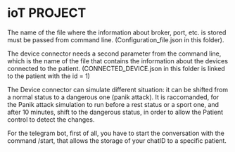 # ioT PROJECT
The name of the file where the information about broker, port, etc. is stored must be passed from command line. 
(Configuration_file.json in this folder).

The device connector needs a second parameter from the command line,
which is the name of the file that contains the information about the devices connected to the patient. 
(CONNECTED_DEVICE.json in this folder is linked to the patient with the id = 1)

The Device connector can simulate different situation: it can be shifted from a normal status to a dangerous one (panik attack).
It is raccomanded, for the Panik attack simulation to run before a rest status or a sport one, and after 10 minutes, shift to the dangerous status, 
in order to allow the Patient control to detect the changes.

For the telegram bot, first of all, you have to start the conversation with the command /start, that allows the storage of your chatID to a specific patient.

